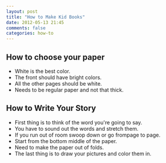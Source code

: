 ```yaml
---
layout: post
title: "How to Make Kid Books"
date: 2012-05-13 21:45
comments: false
categories: how-to
---
```


## How to choose your paper

* White is the best color.
* The front should have bright colors.
* All the other pages should be white.
* Needs to be regular paper and not that thick.

## How to Write Your Story

* First thing is to think of the word you're going to say.
* You have to sound out the words and stretch them.
* If you run out of room swoop down or go frompage to page.
* Start from the bottom middle of the paper.
* Need to make the paper out of folds.
* The last thing is to draw your pictures and color them in.